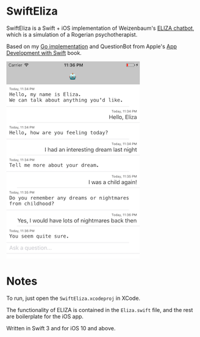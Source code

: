 # SwiftEliza

SwiftEliza is a Swift + iOS implementation of Weizenbaum's [ELIZA chatbot](https://en.wikipedia.org/wiki/ELIZA), which is a simulation of a Rogerian psychotherapist. 

Based on my [Go implementation](https://github.com/kennysong/goeliza) and QuestionBot from Apple's [App Development with Swift](https://itunes.apple.com/book/app-development-with-swift/id1118575552) book.

![SwiftEliza screenshot](/SwiftEliza/screenshot.png)

# Notes

To run, just open the `SwiftEliza.xcodeproj` in XCode. 

The functionality of ELIZA is contained in the `Eliza.swift` file, and the rest are boilerplate for the iOS app.

Written in Swift 3 and for iOS 10 and above. 
